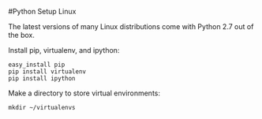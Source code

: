 #Python Setup Linux

The latest versions of many Linux distributions come with Python 2.7
out of the box.

Install pip, virtualenv, and ipython:

```shell
easy_install pip
pip install virtualenv
pip install ipython
```

Make a directory to store virtual environments:

```shell
mkdir ~/virtualenvs
```
